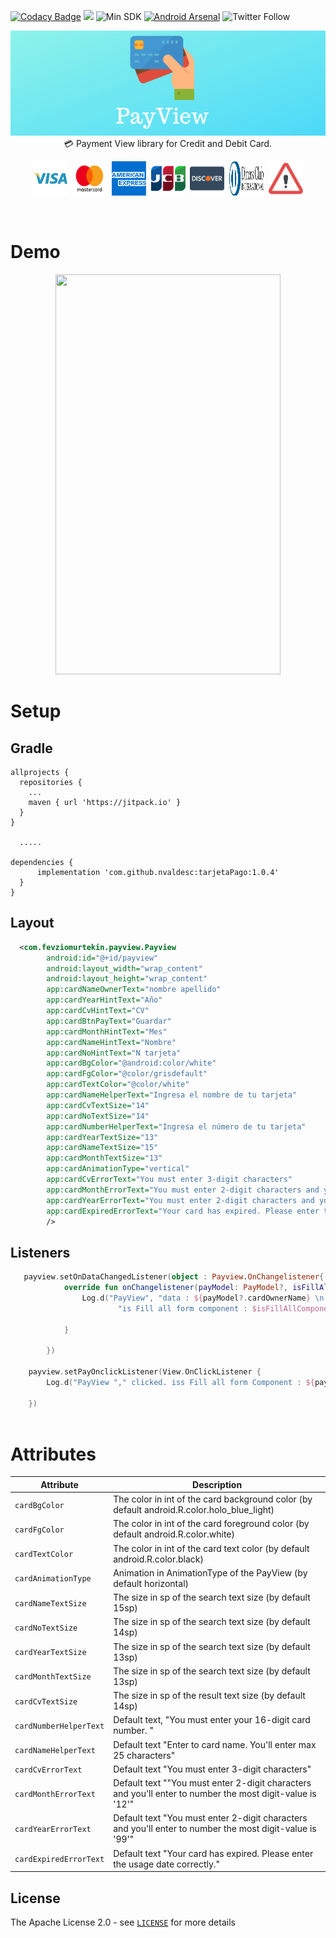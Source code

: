 [![Codacy Badge](https://api.codacy.com/project/badge/Grade/6af0386ba9e24da7ad94a12e38cd3268)](https://app.codacy.com/app/fevziomurtekin/PayView?utm_source=github.com&utm_medium=referral&utm_content=fevziomurtekin/PayView&utm_campaign=Badge_Grade_Dashboard)
[![](https://jitpack.io/v/fevziomurtekin/PayView.svg)](https://jitpack.io/#fevziomurtekin/PayView) ![Min SDK](https://img.shields.io/badge/minSdkVersion-21-yellowgreen) [![Android Arsenal]( https://img.shields.io/badge/Android%20Arsenal-PayView-green.svg?style=flat )]( https://android-arsenal.com/details/1/7724 ) ![Twitter Follow](https://img.shields.io/twitter/follow/fevziomurtekin.svg?label=fevziomurtekin&style=social)


<p align="center">
<img src="art/banner.png"/>
<br>
💳 Payment View library for Credit and Debit Card. 
</p>


<p align="center"><img src="art/visa.svg" width="55" height="55"/>&nbsp;&nbsp;<img src="art/mastercard.svg"  width="55" height="55"/>&nbsp;&nbsp;<img src="art/americanexpress.svg"  width="55" height="55"/>&nbsp;&nbsp;<img src="art/jcb.svg"  width="55" height="55"/>&nbsp;&nbsp;<img src="art/discover.svg"  width="55" height="55"/>&nbsp;&nbsp;<img src="art/dinnersclub.svg" width="55" height="55"/>&nbsp;&nbsp;<img src="art/undefined.svg" width="55" height="55"/></p> 

<br>


# Demo

<p align="center">
<img src="art/newrecord.gif" width="360"  height="640" />
</p>

# Setup
## Gradle
```Gradle
allprojects {
  repositories {
    ...
    maven { url 'https://jitpack.io' }
  }
}
  
  .....

dependencies {
      implementation 'com.github.nvaldesc:tarjetaPago:1.0.4'
  }
}
```

## Layout

```xml
  <com.fevziomurtekin.payview.Payview
        android:id="@+id/payview"
        android:layout_width="wrap_content"
        android:layout_height="wrap_content"
        app:cardNameOwnerText="nombre apellido"
        app:cardYearHintText="Año"
        app:cardCvHintText="CV"
        app:cardBtnPayText="Guardar"
        app:cardMonthHintText="Mes"
        app:cardNameHintText="Nombre"
        app:cardNoHintText="N tarjeta"
        app:cardBgColor="@android:color/white"
        app:cardFgColor="@color/grisdefault"
        app:cardTextColor="@color/white"
        app:cardNameHelperText="Ingresa el nombre de tu tarjeta"
        app:cardCvTextSize="14"
        app:cardNoTextSize="14"
        app:cardNumberHelperText="Ingresa el número de tu tarjeta"
        app:cardYearTextSize="13"
        app:cardNameTextSize="15"
        app:cardMonthTextSize="13"
        app:cardAnimationType="vertical"
        app:cardCvErrorText="You must enter 3-digit characters"
        app:cardMonthErrorText="You must enter 2-digit characters and you'll enter to number the most digit-value is '12'"
        app:cardYearErrorText="You must enter 2-digit characters and you'll enter to number the most digit-value is '99'"
        app:cardExpiredErrorText="Your card has expired. Please enter the usage date correctly."
        />
```

## Listeners

```kotlin
   payview.setOnDataChangedListener(object : Payview.OnChangelistener{
            override fun onChangelistener(payModel: PayModel?, isFillAllComponent: Boolean) {
                Log.d("PayView", "data : ${payModel?.cardOwnerName} \n " +
                        "is Fill all form component : $isFillAllComponents")

            }

        })
        
    payview.setPayOnclickListener(View.OnClickListener {
        Log.d("PayView "," clicked. iss Fill all form Component : ${payview.isFillAllComponents}")

    })
      
```

 # Attributes

|Attribute|Description|
|---|---|
|`cardBgColor`|The color in int of the card background color (by default android.R.color.holo_blue_light)| 
|`cardFgColor`|The color in int of the card foreground color (by default android.R.color.white)|
|`cardTextColor`|The color in int of the card text color (by default android.R.color.black)|
|`cardAnimationType`|Animation in AnimationType of the PayView (by default horizontal)|
|`cardNameTextSize`|The size in sp of the search text size (by default 15sp) |
|`cardNoTextSize`|The size in sp of the search text size (by default 14sp)|
|`cardYearTextSize`|The size in sp of the search text size (by default 13sp) |
|`cardMonthTextSize`|The size in sp of the search text size (by default 13sp) |
|`cardCvTextSize`|The size in sp of the result text size (by default 14sp) |
|`cardNumberHelperText`|Default text, "You must enter your 16-digit card number. "|
|`cardNameHelperText`|Default text "Enter to card name. You'll enter max 25 characters"|
|`cardCvErrorText`|Default text "You must enter 3-digit characters"|
|`cardMonthErrorText`|Default text ""You must enter 2-digit characters and you'll enter to number the most digit-value is '12'"|
|`cardYearErrorText`| Default text "You must enter 2-digit characters and you'll enter to number the most digit-value is '99'"|
|`cardExpiredErrorText`| Default text "Your card has expired. Please enter the usage date correctly."|


## License
The Apache License 2.0 - see [`LICENSE`](LICENSE) for more details


